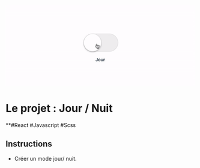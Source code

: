 ![app rendered](rendering.gif)
# Le projet : Jour / Nuit
**#React #Javascript #Scss 
## Instructions
- Créer un mode jour/ nuit. 

